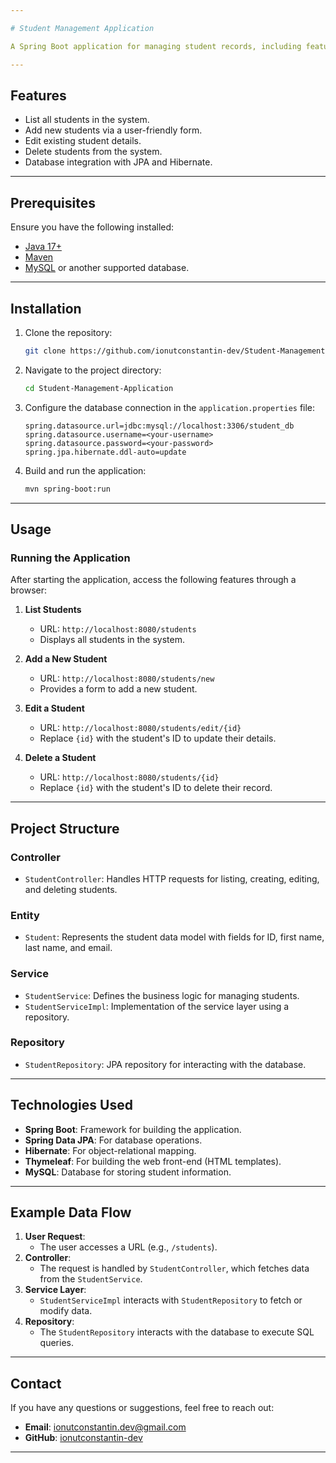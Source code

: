 ```yaml
---

# Student Management Application

A Spring Boot application for managing student records, including features for listing, creating, updating, and deleting students. This application uses a layered architecture and integrates with a database for persistent storage of student data.

---
```


## Features

- List all students in the system.
- Add new students via a user-friendly form.
- Edit existing student details.
- Delete students from the system.
- Database integration with JPA and Hibernate.

---

## Prerequisites

Ensure you have the following installed:

- [Java 17+](https://www.oracle.com/java/technologies/javase-jdk17-downloads.html)
- [Maven](https://maven.apache.org/)
- [MySQL](https://www.mysql.com/) or another supported database.

---

## Installation

1. Clone the repository:
   ```bash
   git clone https://github.com/ionutconstantin-dev/Student-Management-Application.git
   ```
2. Navigate to the project directory:
   ```bash
   cd Student-Management-Application
   ```
3. Configure the database connection in the `application.properties` file:
   ```properties
   spring.datasource.url=jdbc:mysql://localhost:3306/student_db
   spring.datasource.username=<your-username>
   spring.datasource.password=<your-password>
   spring.jpa.hibernate.ddl-auto=update
   ```

4. Build and run the application:
   ```bash
   mvn spring-boot:run
   ```

---

## Usage

### Running the Application

After starting the application, access the following features through a browser:

1. **List Students**
   - URL: `http://localhost:8080/students`
   - Displays all students in the system.

2. **Add a New Student**
   - URL: `http://localhost:8080/students/new`
   - Provides a form to add a new student.

3. **Edit a Student**
   - URL: `http://localhost:8080/students/edit/{id}`
   - Replace `{id}` with the student's ID to update their details.

4. **Delete a Student**
   - URL: `http://localhost:8080/students/{id}`
   - Replace `{id}` with the student's ID to delete their record.

---

## Project Structure

### **Controller**
- `StudentController`: Handles HTTP requests for listing, creating, editing, and deleting students.

### **Entity**
- `Student`: Represents the student data model with fields for ID, first name, last name, and email.

### **Service**
- `StudentService`: Defines the business logic for managing students.
- `StudentServiceImpl`: Implementation of the service layer using a repository.

### **Repository**
- `StudentRepository`: JPA repository for interacting with the database.

---

## Technologies Used

- **Spring Boot**: Framework for building the application.
- **Spring Data JPA**: For database operations.
- **Hibernate**: For object-relational mapping.
- **Thymeleaf**: For building the web front-end (HTML templates).
- **MySQL**: Database for storing student information.

---

## Example Data Flow

1. **User Request**:
   - The user accesses a URL (e.g., `/students`).
2. **Controller**:
   - The request is handled by `StudentController`, which fetches data from the `StudentService`.
3. **Service Layer**:
   - `StudentServiceImpl` interacts with `StudentRepository` to fetch or modify data.
4. **Repository**:
   - The `StudentRepository` interacts with the database to execute SQL queries.

---

## Contact

If you have any questions or suggestions, feel free to reach out:

- **Email**: ionutconstantin.dev@gmail.com
- **GitHub**: [ionutconstantin-dev](https://github.com/ionutconstantin-dev)

---
